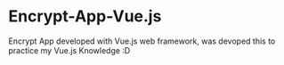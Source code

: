 # Encrypt-App-Vue.js
Encrypt App developed with Vue.js web framework, was devoped this to practice my Vue.js Knowledge :D
